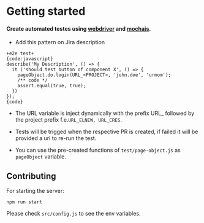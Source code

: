 # Getting started

#### Create automated testes using [webdriver](http://webdriver.io/api.html) and [mochajs](https://mochajs.org/).


- Add this pattern on Jira description
```
+e2e test+
{code:javascript}
describe('My Description', () => {
  it ('should test button of component X', () => {
    pageObject.do.login(URL_<PROJECT>, 'john.doe', 'urmom');
    /** code */
    assert.equal(true, true);
  })
});
{code}
```

- The URL variable is inject dynamically with the prefix URL_ followed by the project prefix f.e.`URL_ELNEW, URL_CRES`.

- Tests will be trigged when the respective PR is created, if failed it will be provided a url to re-run the test.

- You can use the pre-created functions of `test/page-object.js` as `pageObject` variable.

## Contributing 
For starting the server:
```
npm run start
```

Please check `src/config.js` to see the env variables.
